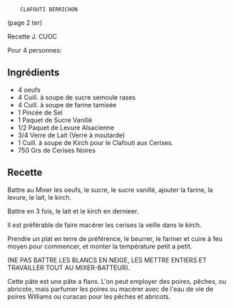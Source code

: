 		CLAFOUTI BERRICHON

(page 2 ter)

Recette J. CUOC

Pour 4 personnes:
## Ingrédients
* 4 oeufs
* 4 Cuill. à soupe de sucre semoule rases
* 4 Cuill. à soupe de farine tamisée
* 1 Pincée de Sel
* 1 Paquet de Sucre Vanillé
* 1/2 Paquet de Levure Alsacienne 
* 3/4 Verre de Lait (Verre à moutarde)
* 1 Cuill. à soupe de Kirch pour le Clafouti aux Cerises.
* 750 Grs de Cerises Noires

## Recette
Battre au Mixer les oeufs, le sucre, le sucre vanillé, ajouter la
farine, la levure, le lait, le kirch.

Battre en 3 fois, le lait et le kirch en dernieer.

Il est préférable de faire macérer les cerises la veille dans le
kirch.

Prendre un plat en terre de préférence, le beurrer, le fariner et
cuire à feu moyen pour commencer, et monter la température petit a
petit.

(NE PAS BATTRE LES BLANCS EN NEIGE, LES METTRE ENTIERS ET TRAVAILLER
TOUT AU MIXER-BATTEUR).

Cette pâte est une pâte a flans. L'on peut employer des poires,
pêches, ou abricote, mais parfumer les poires ou macérer avec de l'eau
de vie de poires Williams ou curacao pour les pêches et abricots.

